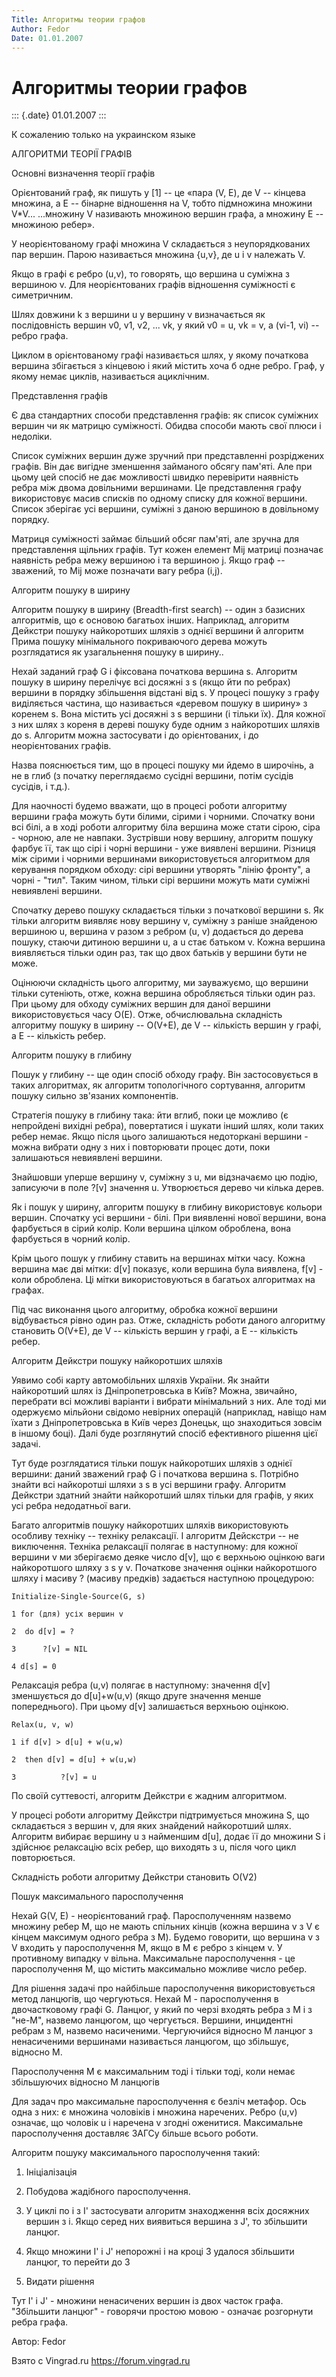 ```yaml
---
Title: Алгоритмы теории графов
Author: Fedor
Date: 01.01.2007
---
```



Алгоритмы теории графов
=======================

::: {.date}
01.01.2007
:::

К сожалению только на украинском языке

АЛГОРИТМИ ТЕОРІЇ ГРАФІВ

Основні визначення теорії графів

Орієнтований граф, як пишуть у \[1\] -- це «пара (V, E), де V -- кінцева
множина, а E -- бінарне відношення на V, тобто підмножина множини
V*V... ...множину V називають множиною вершин графа, а множину E --
множиною ребер».

У неорієнтованому графі множина V складається з неупорядкованих пар
вершин. Парою називається множина {u,v}, де u і v належать V.

Якщо в графі є ребро (u,v), то говорять, що вершина u суміжна з вершиною
v. Для неорієнтованих графів відношення суміжності є симетричним.

Шлях довжини k з вершини u у вершину v визначається як послідовність
вершин v0, v1, v2, ... vk, у який v0 = u, vk = v, а (vi-1, vi) -- ребро
графа.

Циклом в орієнтованому графі називається шлях, у якому початкова вершина
збігається з кінцевою і який містить хоча б одне ребро. Граф, у якому
немає циклів, називається ациклічним.

Представлення графів

Є два стандартних способи представлення графів: як список суміжних
вершин чи як матрицю суміжності. Обидва способи мають свої плюси і
недоліки.

Список суміжних вершин дуже зручний при представленні розріджених
графів. Він дає вигідне зменшення займаного обсягу пам\'яті. Але при
цьому цей спосіб не дає можливості швидко перевірити наявність ребра між
двома довільними вершинами. Це представлення графу використовує масив
списків по одному списку для кожної вершини. Список зберігає усі
вершини, суміжні з даною вершиною в довільному порядку.

Матриця суміжності займає більший обсяг пам\'яті, але зручна для
представлення щільних графів. Тут кожен елемент Mij матриці позначає
наявність ребра межу вершиною i та вершиною j. Якщо граф -- зважений, то
Mij може позначати вагу ребра (i,j).

Алгоритм пошуку в ширину

Алгоритм пошуку в ширину (Breadth-first search) -- один з базисних
алгоритмів, що є основою багатьох інших. Наприклад, алгоритм Дейкстри
пошуку найкоротших шляхів з однієї вершини й алгоритм Прима пошуку
мінімального покриваючого дерева можуть розглядатися як узагальнення
пошуку в ширину..

Нехай заданий граф G і фіксована початкова вершина s. Алгоритм пошуку в
ширину перелічує всі досяжні з s (якщо йти по ребрах) вершини в порядку
збільшення відстані від s. У процесі пошуку з графу виділяється частина,
що називається «деревом пошуку в ширину» з коренем s. Вона містить усі
досяжні з s вершини (і тільки їх). Для кожної з них шлях з кореня в
дереві пошуку буде одним з найкоротших шляхів до s. Алгоритм можна
застосувати і до орієнтованих, і до неорієнтованих графів.

Назва пояснюється тим, що в процесі пошуку ми йдемо в широчінь, а не в
глиб (з початку переглядаємо сусідні вершини, потім сусідів сусідів, і
т.д.).

Для наочності будемо вважати, що в процесі роботи алгоритму вершини
графа можуть бути білими, сірими і чорними. Спочатку вони всі білі, а в
ході роботи алгоритму біла вершина може стати сірою, сіра - чорною, але
не навпаки. Зустрівши нову вершину, алгоритм пошуку фарбує її, так що
сірі і чорні вершини - уже виявлені вершини. Різниця між сірими і
чорними вершинами використовується алгоритмом для керування порядком
обходу: сірі вершини утворять "лінію фронту", а чорні - "тил". Таким
чином, тільки сірі вершини можуть мати суміжні невиявлені вершини.

Спочатку дерево пошуку складається тільки з початкової вершини s. Як
тільки алгоритм виявляє нову вершину v, суміжну з раніше знайденою
вершиною u, вершина v разом з ребром (u, v) додається до дерева пошуку,
стаючи дитиною вершини u, а u стає батьком v. Кожна вершина виявляється
тільки один раз, так що двох батьків у вершини бути не може.

Оцінюючи складність цього алгоритму, ми зауважуємо, що вершини тільки
сутеніють, отже, кожна вершина обробляється тільки один раз. При цьому
для обходу суміжних вершин для даної вершини використовується часу O(E).
Отже, обчислювальна складність алгоритму пошуку в ширину -- O(V+E), де V
-- кількість вершин у графі, а E -- кількість ребер.

Алгоритм пошуку в глибину

Пошук у глибину -- ще один спосіб обходу графу. Він застосовується в
таких алгоритмах, як алгоритм топологічного сортування, алгоритм пошуку
сильно зв\'язаних компонентів.

Стратегія пошуку в глибину така: йти вглиб, поки це можливо (є
непройдені вихідні ребра), повертатися і шукати інший шлях, коли таких
ребер немає. Якщо після цього залишаються недоторкані вершини - можна
вибрати одну з них і повторювати процес доти, поки залишаються
невиявлені вершини.

Знайшовши уперше вершину v, суміжну з u, ми відзначаємо цю подію,
записуючи в поле ?\[v\] значення u. Утворюється дерево чи кілька дерев.

Як і пошук у ширину, алгоритм пошуку в глибину використовує кольори
вершин. Спочатку усі вершини - білі. При виявленні нової вершини, вона
фарбується в сірий колір. Коли вершина цілком оброблена, вона фарбується
в чорний колір.

Крім цього пошук у глибину ставить на вершинах мітки часу. Кожна вершина
має дві мітки: d\[v\] показує, коли вершина була виявлена, f\[v\] - коли
оброблена. Ці мітки використовуються в багатьох алгоритмах на графах.

Під час виконання цього алгоритму, обробка кожної вершини відбувається
рівно один раз. Отже, складність роботи даного алгоритму становить
O(V+E), де V -- кількість вершин у графі, а E -- кількість ребер.

Алгоритм Дейкстри пошуку найкоротших шляхів

Уявимо собі карту автомобільних шляхів України. Як знайти найкоротший
шлях із Дніпропетровська в Київ? Можна, звичайно, перебрати всі можливі
варіанти і вибрати мінімальний з них. Але тоді ми одержуємо мільйони
свідомо невірних операцій (наприклад, навіщо нам їхати з
Дніпропетровська в Київ через Донецьк, що знаходиться зовсім в іншому
боці). Далі буде розглянутий спосіб ефективного рішення цієї задачі.

Тут буде розглядатися тільки пошук найкоротших шляхів з однієї вершини:
даний зважений граф G і початкова вершина s. Потрібно знайти всі
найкоротші шляхи з s в усі вершини графу. Алгоритм Дейкстри здатний
знайти найкоротший шлях тільки для графів, у яких усі ребра недодатньої
ваги.

Багато алгоритмів пошуку найкоротших шляхів використовують особливу
техніку -- техніку релаксації. І алгоритм Дейскстри -- не виключення.
Техніка релаксації полягає в наступному: для кожної вершини v ми
зберігаємо деяке число d\[v\], що є верхньою оцінкою ваги найкоротшого
шляху з s у v. Початкове значення оцінки найкоротшого шляху і масиву ?
(масиву предків) задається наступною процедурою:

    Initialize-Single-Source(G, s)

    1 for (для) усіх вершин v

    2  do d[v] = ?

    3      ?[v] = NIL

    4 d[s] = 0

Релаксація ребра (u,v) полягає в наступному: значення d\[v\] зменшується
до d\[u\]+w(u,v) (якщо друге значення менше попереднього). При цьому
d\[v\] залишається верхньою оцінкою.

    Relax(u, v, w)

    1 if d[v] > d[u] + w(u,w)

    2  then d[v] = d[u] + w(u,w)

    3          ?[v] = u

По своїй суттевості, алгоритм Дейкстри є жадним алгоритмом.

У процесі роботи алгоритму Дейкстри підтримується множина S, що
складається з вершин v, для яких знайдений найкоротший шлях. Алгоритм
вибирає вершину u з найменшим d\[u\], додає її до множини S і здійснює
релаксацію всіх ребер, що виходять з u, після чого цикл повторюється.

Складність роботи алгоритму Дейкстри становить O(V2)

Пошук максимального паросполучення

Нехай G(V, E) - неорієнтований граф. Паросполученням назвемо множину
ребер M, що не мають спільних кінців (кожна вершина v з V є кінцем
максимум одного ребра з M). Будемо говорити, що вершина v з V входить у
паросполучення M, якщо в M є ребро з кінцем v. У противному випадку v
вільна. Максимальне паросполучення - це паросполучення M, що містить
максимально можливе число ребер.

Для рішення задачі про найбільше паросполучення використовується метод
ланцюгів, що чергуються. Нехай M - паросполучення в двочастковому графі
G. Ланцюг, у який по черзі входять ребра з M і з "не-M", назвемо
ланцюгом, що чергується. Вершини, инцидентні ребрам з M, назвемо
насиченими. Чергуючийся відносно M ланцюг з ненасиченими вершинами
називається ланцюгом, що збільшує, відносно M.

Паросполучення M є максимальним тоді і тільки тоді, коли немає
збільшуючих відносно M ланцюгів

Для задач про максимальне паросполучення є безліч метафор. Ось одна з
них: є множина чоловіків і множина наречених. Ребро (u,v) означає, що
чоловік u і наречена v згодні оженитися. Максимальне паросполучення
доставляє ЗАГСу більше всього роботи.

Алгоритм пошуку максимального паросполучення такий:

1. Ініціалізація
2. Побудова жадібного паросполучення.
3. У циклі по i з I\' застосувати алгоритм знаходження всіх досяжних вершин з i. Якщо серед них виявиться вершина з J\', то збільшити ланцюг.
4. Якщо множини I\' і J\' непорожні і на кроці 3 удалося збільшити ланцюг, то перейти до 3

5. Видати рішення

Тут I\' і J\' - множини ненасичених вершин із двох часток графа.
"Збільшити ланцюг" - говорячи простою мовою - означає розгорнути ребра
графа.

Автор: Fedor

Взято с Vingrad.ru <https://forum.vingrad.ru>
